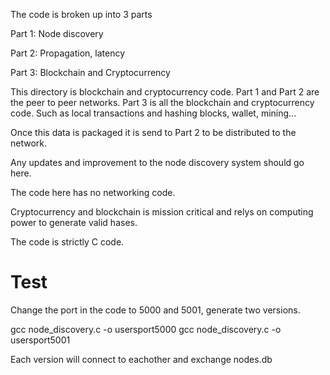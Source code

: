 The code is broken up into 3 parts

Part 1: Node discovery

Part 2: Propagation, latency

Part 3: Blockchain and Cryptocurrency

This directory is blockchain and cryptocurrency code. Part 1 and Part 2 are the peer to peer networks. Part 3 is all the blockchain and cryptocurrency code.
Such as local transactions and hashing blocks, wallet, mining...

Once this data is packaged it is send to Part 2 to be distributed to the network.

Any updates and improvement to the node discovery system should go here.

The code here has no networking code.

Cryptocurrency and blockchain is mission critical and  relys on computing power to generate valid hases.

The code is strictly C code.

Test
====

Change the port in the code to 5000 and 5001, generate two versions.

gcc node_discovery.c -o usersport5000
gcc node_discovery.c -o usersport5001

Each version will connect to eachother and exchange nodes.db
